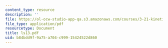 ```yaml
---
content_type: resource
description: ''
file: https://ol-ocw-studio-app-qa.s3.amazonaws.com/courses/3-21-kinetic-processes-in-materials-spring-2006/b84bdd9f9a75a704c99915424522d860_ls13.pdf
file_type: application/pdf
resourcetype: Document
title: ls13.pdf
uid: b84bdd9f-9a75-a704-c999-15424522d860
---
```

